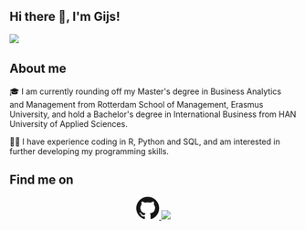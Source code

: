## Hi there 👋, I'm Gijs!

<a href="https://visitorbadge.io/status?path=https%3A%2F%2Fgithub.com%2FGijsWerkman"><img src="https://api.visitorbadge.io/api/visitors?path=https%3A%2F%2Fgithub.com%2FGijsWerkman&label=Visitors&countColor=%23d9e3f0&style=flat-square" /></a>

## About me
🎓 I am currently rounding off my Master's degree in Business Analytics and Management from Rotterdam School of Management, Erasmus University, and hold a Bachelor's degree in International Business from HAN University of Applied Sciences.

👨‍💻 I have experience coding in R, Python and SQL, and am interested in further developing my programming skills.

## Find me on
<p align = "center">
    <a href="https://github.com/GijsWerkman/"> 
    <img src="https://raw.githubusercontent.com/github/explore/78df643247d429f6cc873026c0622819ad797942/topics/github/github.png" with="40" height="40"/>
    </a>
    <a href="https://www.linkedin.com/in/gijs-werkman/"> 
    <img src="https://content.linkedin.com/content/dam/me/business/en-us/amp/brand-site/v2/bg/LI-Bug.svg.original.svg" with="40" height="40"/>
    </a>
</p>


<!--
**GijsWerkman/GijsWerkman** is a ✨ _special_ ✨ repository because its `README.md` (this file) appears on your GitHub profile.

Here are some ideas to get you started:

- 🔭 I’m currently working on ...
- 🌱 I’m currently learning ...
- 👯 I’m looking to collaborate on ...
- 🤔 I’m looking for help with ...
- 💬 Ask me about ...
- 📫 How to reach me: ...
- 😄 Pronouns: ...
- ⚡ Fun fact: ...
-->
